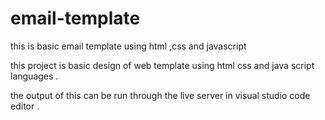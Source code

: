 # email-template
this is basic email template using html ,css and javascript

this project is basic design of web template using html css and java script languages .

the output of this can be run through the live server in visual studio code editor .
